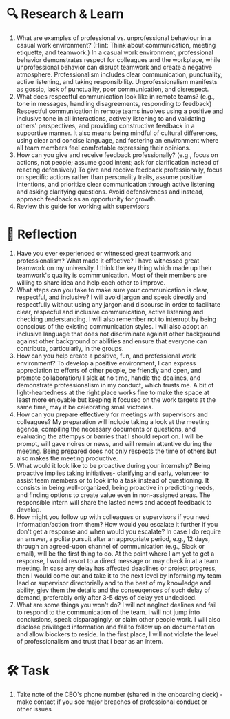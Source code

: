 # 🔍 Research & Learn
1. What are examples of professional vs. unprofessional behaviour in a casual work environment? (Hint: Think about communication, meeting etiquette, and teamwork.)
In a casual work environment, professional behavior demonstrates respect for colleagues and the workplace, while unprofessional behavior can disrupt teamwork and create a negative atmosphere. Professionalism includes clear communication, punctuality, active listening, and taking responsibility. Unprofessionalism manifests as gossip, lack of punctuality, poor communication, and disrespect. 
2. What does respectful communication look like in remote teams? (e.g., tone in messages, handling disagreements, responding to feedback)
Respectful communication in remote teams involves using a positive and inclusive tone in all interactions, actively listening to and validating others' perspectives, and providing constructive feedback in a supportive manner. It also means being mindful of cultural differences, using clear and concise language, and fostering an environment where all team members feel comfortable expressing their opinions. 
3. How can you give and receive feedback professionally? (e.g., focus on actions, not people; assume good intent; ask for clarification instead of reacting defensively)
To give and receive feedback professionally, focus on specific actions rather than personality traits, assume positive intentions, and prioritize clear communication through active listening and asking clarifying questions. Avoid defensiveness and instead, approach feedback as an opportunity for growth. 
4. Review this guide for working with supervisors

# 📝 Reflection
1. Have you ever experienced or witnessed great teamwork and professionalism? What made it effective?
I have witnessed great teamwork on my university. I think the key thing which made up their teamwork's quality is commmunication. Most of their members are willing to share idea and help each other to improve. 
2. What steps can you take to make sure your communication is clear, respectful, and inclusive?
I will avoid jargon and speak directly and respectfully without using any jargon and discourse in order to facilitate clear, respecful and inclusive communication, active listening and checking understanding. I will also remember not to interrupt by being conscious of the existing communication styles. I will also adopt an inclusive language that does not discriminate against other background against other background or abilities and ensure that everyone can contribute, particularly, in the groups.
3. How can you help create a positive, fun, and professional work environment?
To develop a positive environment, I can express appreciation to efforts of other people, be friendly and open, and promote collaboration/ I slck at no time, handle the dealines, and demonstrate professionalism in my conduct, which trusts me. A bit of light-heartedness at the right place works fine to make the space at least more enjoyable but keeping it focused on the work targets at the same time, may it be celebrating small victories. 
4. How can you prepare effectively for meetings with supervisors and colleagues?
My preparation will include taking a look at the meeting agenda, compiling the necessary documents or questions, and evaluating the attempys or barries that I should report on. I will be prompt, will gave noires or news, and will remain attentive during the meeting. Being prepared does not only respects the time of others but also makes the meeting productive.
5. What would it look like to be proactive during your internship?
Being proactive implies taking initiatives- clarifying and early, volunteer to assist team members or to look into a task instead of questioning. It consists in being well-organized, being proactive in predicting needs, and finding options to create value even in non-assigned areas. The responsible intern will share the lasted news and accept feedback to develop.  
6. How might you follow up with colleagues or supervisors if you need information/action from them? How would you escalate it further if you don't get a response and when would you escalate?
In case I do require an answer, a polite pursuit after an appropriate period, e.g., 12 days, through an agreed-upon channel of communication (e.g., Slack or email), will be the first thing to do. At the point where I am yet to get a response, I would resort to a direct message or may check in at a team meeting. In case any delay has affected deadlines or project progress, then I would come out and take it to the next level by informing my team lead or supervisor directorially and to the best of my knowledge and ability, giev them the details and the conseuqences of such delay of demand, preferably only after 3-5 days of delay yet undecided.
7. What are some things you won't do?
I will not neglect dealines and fail to respond to the communication of the team. I will not jump into conclusions, speak disparagingly, or claim other people work. I will also disclose privileged information and fail to follow up on documentation and allow blockers to reside. In the first place, I will not violate the level of professionalism and trust that I bear as an intern.

# 🛠️ Task
1. Take note of the CEO's phone number (shared in the onboarding deck) - make contact if you see major breaches of professional conduct or other issues
